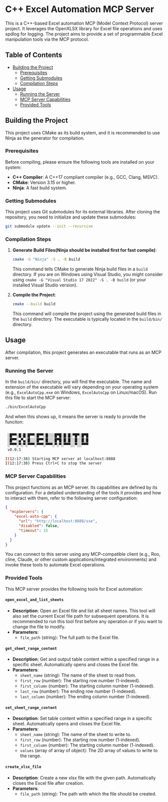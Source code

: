# C++ Excel Automation MCP Server

This is a C++-based Excel automation MCP (Model Context Protocol) server project. It leverages the OpenXLSX library for Excel file operations and uses spdlog for logging. The project aims to provide a set of programmable Excel manipulation tools via the MCP protocol.

## Table of Contents

*   [Building the Project](#building-the-project)
    *   [Prerequisites](#prerequisites)
    *   [Getting Submodules](#getting-submodules)
    *   [Compilation Steps](#compilation-steps)
*   [Usage](#usage)
    *   [Running the Server](#running-the-server)
    *   [MCP Server Capabilities](#mcp-server-capabilities)
    *   [Provided Tools](#provided-tools)

## Building the Project

This project uses CMake as its build system, and it is recommended to use Ninja as the generator for compilation.

### Prerequisites

Before compiling, please ensure the following tools are installed on your system:

*   **C++ Compiler**: A C++17 compliant compiler (e.g., GCC, Clang, MSVC).
*   **CMake**: Version 3.15 or higher.
*   **Ninja**: A fast build system.

### Getting Submodules

This project uses Git submodules for its external libraries. After cloning the repository, you need to initialize and update these submodules:

```bash
git submodule update --init --recursive
```

### Compilation Steps

1.  **Generate Build Files(Ninja should be installed first for fast compile)**:
    ```bash
    cmake -G "Ninja" -S . -B build
    ```
    This command tells CMake to generate Ninja build files in a `build` directory. If you are on Windows using Visual Studio, you might consider using `cmake -G "Visual Studio 17 2022" -S . -B build` (or your installed Visual Studio version).

2.  **Compile the Project**:
    ```bash
    cmake --build build
    ```
    This command will compile the project using the generated build files in the `build` directory. The executable is typically located in the `build/bin/` directory.

## Usage

After compilation, this project generates an executable that runs as an MCP server.

### Running the Server

In the `build/bin/` directory, you will find the executable. The name and extension of the executable will vary depending on your operating system (e.g., `ExcelAutoCpp.exe` on Windows, `ExcelAutoCpp` on Linux/macOS). Run this file to start the MCP server:

```bash
./bin/ExcelAutoCpp
```

And when this shows up, it means the server is ready to provide the funciton:
```bash

 ░█▀▀░█░█░█▀▀░█▀▀░█░░░█▀█░█░█░▀█▀░█▀█
 ░█▀▀░▄▀▄░█░░░█▀▀░█░░░█▀█░█░█░░█░░█░█
 ░▀▀▀░▀░▀░▀▀▀░▀▀▀░▀▀▀░▀░▀░▀▀▀░░▀░░▀▀▀
 v0.0.1                  

I(12:17:38) Starting MCP server at localhost:8888       
I(12:17:38) Press Ctrl+C to stop the server
```

### MCP Server Capabilities

This project functions as an MCP server. Its capabilities are defined by its configuration. For a detailed understanding of the tools it provides and how to interact with them, refer to the following server configuration:

```json
{
  "mcpServers": {
    "excel-auto-cpp": {
      "url": "http://localhost:8888/sse",
      "disabled": false,
      "timeout": 15
    }
  }
}
```

You can connect to this server using any MCP-compatible client (e.g., Roo, cline, Claude, or other custom applications/integrated environments) and invoke these tools to automate Excel operations.

### Provided Tools

This MCP server provides the following tools for Excel automation:

#### `open_excel_and_list_sheets`

*   **Description**: Open an Excel file and list all sheet names. This tool will also set the current Excel file path for subsequent operations. It is recommended to run this tool first before any operation or if you want to change the file to modify.
*   **Parameters**:
    *   `file_path` (string): The full path to the Excel file.

#### `get_sheet_range_content`

*   **Description**: Get and output table content within a specified range in a specific sheet. Automatically opens and closes the Excel file.
*   **Parameters**:
    *   `sheet_name` (string): The name of the sheet to read from.
    *   `first_row` (number): The starting row number (1-indexed).
    *   `first_column` (number): The starting column number (1-indexed).
    *   `last_row` (number): The ending row number (1-indexed).
    *   `last_column` (number): The ending column number (1-indexed).

#### `set_sheet_range_content`

*   **Description**: Set table content within a specified range in a specific sheet. Automatically opens and closes the Excel file.
*   **Parameters**:
    *   `sheet_name` (string): The name of the sheet to write to.
    *   `first_row` (number): The starting row number (1-indexed).
    *   `first_column` (number): The starting column number (1-indexed).
    *   `values` (array of array of object): The 2D array of values to write to the range.

#### `create_xlsx_file`

*   **Description**: Create a new xlsx file with the given path. Automatically closes the Excel file after creation.
*   **Parameters**:
    *   `file_path` (string): The path with which the file should be created.
